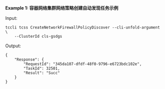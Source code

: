 **Example 1: 容器网络集群网络策略创建自动发现任务示例**



Input: 

```
tccli tcss CreateNetworkFirewallPolicyDiscover --cli-unfold-argument  \
    --ClusterId cls-gsdgs
```

Output: 
```
{
    "Response": {
        "RequestId": "345da107-dfdf-48f0-9796-e6723bdc102e",
        "TaskId": 32501,
        "Result": "Succ"
    }
}
```

